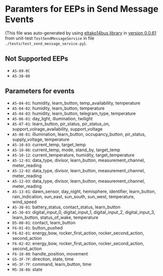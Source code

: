 # Paramters for EEPs in Send Message Events 
(This file was auto-generated by using [eltako14bus library](https://github.com/grimmpp/eltako14bus/blob/master/eltakobus/eep.py) in [version 0.0.61](https://pypi.org/project/eltako14bus/) from unit-test `TestSendMessageService` in file `./tests/test_send_message_service.py`). 

## Not Supported EEPs 
* `A5-09-0C`
* `A5-38-08`

## Parameters for events 
* `A5-04-01`: humidity, learn_button, temp_availability, temperature
* `A5-04-02`: humidity, learn_button, temperature
* `A5-04-03`: humidity, learn_button, telegram_type, temperature
* `A5-06-01`: day_light, illumination, twilight
* `A5-07-01`: learn_button, pir_status, pir_status_on, support_volrage_availability, support_voltage
* `A5-08-01`: illumination, learn_button, occupancy_button, pir_status, supply_voltage, temperature
* `A5-10-03`: current_temp, target_temp
* `A5-10-06`: current_temp, mode, stand_by, target_temp
* `A5-10-12`: current_temperature, humidity, target_temperature
* `A5-12-01`: data_type, divisor, learn_button, measurement_channel, meter_reading
* `A5-12-02`: data_type, divisor, learn_button, measurement_channel, meter_reading
* `A5-12-03`: data_type, divisor, learn_button, measurement_channel, meter_reading
* `A5-13-01`: dawn_sensor, day_night, hemisphere, identifier, learn_button, rain_indication, sun_east, sun_south, sun_west, temperature, wind_speed
* `A5-30-01`: battery_status, contact_status, learn_button
* `A5-30-03`: digital_input_0, digital_input_1, digital_input_2, digital_input_3, learn_button, status_of_wake, temperature
* `D5-00-01`: contact, learn_button
* `F6-01-01`: button_pushed
* `F6-02-01`: energy_bow, rocker_first_action, rocker_second_action, second_action
* `F6-02-02`: energy_bow, rocker_first_action, rocker_second_action, second_action
* `F6-10-00`: handle_position, movement
* `G5-3F-7F`: direction, state, time
* `H5-3F-7F`: command, learn_button, time
* `M5-38-08`: state
